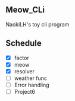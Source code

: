 ## Meow_CLi
NaokiLH's toy cli program
## Schedule

- [x] factor 
- [x] meow 
- [x] resolver
- [ ] weather func
- [ ] Error handling
- [ ] Project6